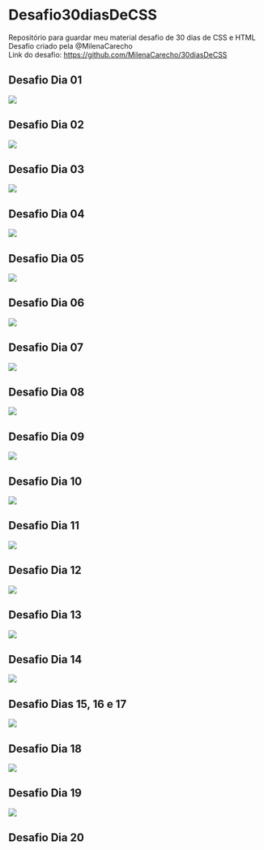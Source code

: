 # Desafio30diasDeCSS
Repositório para guardar meu material desafio de 30 dias de CSS e HTML  
Desafio criado pela @MilenaCarecho  
Link do desafio: <https://github.com/MilenaCarecho/30diasDeCSS>  
  
  ## Desafio Dia 01  
  ![](https://github.com/brunyyta/Desafio30diasDeCSS/blob/master/Dia01/Day01.gif)  
  
  ## Desafio Dia 02  
  ![](https://github.com/brunyyta/Desafio30diasDeCSS/blob/master/Dia02/Day02.gif)  
  
  ## Desafio Dia 03
  ![](https://github.com/brunyyta/Desafio30diasDeCSS/blob/master/Dia03/Dia03.gif)  
  
  ## Desafio Dia 04  
  ![](https://github.com/brunyyta/Desafio30diasDeCSS/blob/master/Dia04/Dia04.gif)  
  
  ## Desafio Dia 05
  ![](https://github.com/brunyyta/Desafio30diasDeCSS/blob/master/Dia05/Dia05.gif)  
  
  ## Desafio Dia 06
  ![](https://github.com/brunyyta/Desafio30diasDeCSS/blob/master/Dia06/Dia06.gif)  
  
  ## Desafio Dia 07
  ![](https://github.com/brunyyta/Desafio30diasDeCSS/blob/master/Dia07/Dia07.gif)  
  
  ## Desafio Dia 08  
  ![](https://github.com/brunyyta/Desafio30diasDeCSS/blob/master/Dia08/Dia08.gif)  
  
  ## Desafio Dia 09
  ![](https://github.com/brunyyta/Desafio30diasDeCSS/blob/master/Dia09/Dia09.gif)  
  
  ## Desafio Dia 10  
  ![](https://github.com/brunyyta/Desafio30diasDeCSS/blob/master/Dia10/Dia10.gif)
  
  ## Desafio Dia 11
  ![](https://github.com/brunyyta/Desafio30diasDeCSS/blob/master/Dia11/Dia11.gif)  
  
  ## Desafio Dia 12  
  ![](https://github.com/brunyyta/Desafio30diasDeCSS/blob/master/Dia12/Dia12.gif)
  
  ## Desafio Dia 13  
  ![](https://github.com/brunyyta/Desafio30diasDeCSS/blob/master/Dia13/Dia13.gif)  
  
  ## Desafio Dia 14
  ![](https://github.com/brunyyta/Desafio30diasDeCSS/blob/master/Dia14/Dia14.gif)  
  
  ## Desafio Dias 15, 16 e 17
  ![](https://github.com/brunyyta/Desafio30diasDeCSS/blob/master/Dia15%2C16%2C17/Dia15%2C16%2C17.gif)
  
  ## Desafio Dia 18
  ![](https://github.com/brunyyta/Desafio30diasDeCSS/blob/master/Dia18/Dia18.gif)  
  
  ## Desafio Dia 19 
  ![](https://github.com/brunyyta/Desafio30diasDeCSS/blob/master/Dia19/Dia19.gif)
  
  ## Desafio Dia 20

  
  
  
  
  
